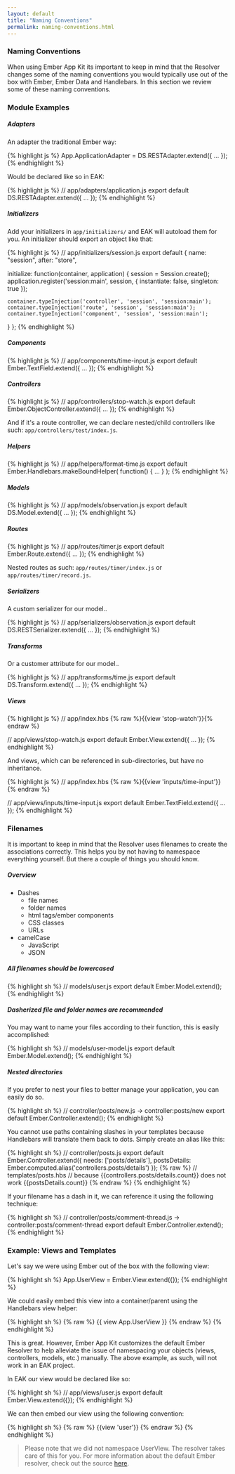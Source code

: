 ```yaml
---
layout: default
title: "Naming Conventions"
permalink: naming-conventions.html
---
```

### Naming Conventions
When using Ember App Kit its important to keep in mind that the Resolver changes some of the naming conventions you would typically use out of the box with Ember, Ember Data and Handlebars. In this section we review some of these naming conventions.

### Module Examples

##### Adapters

An adapter the traditional Ember way:

{% highlight js %}
App.ApplicationAdapter = DS.RESTAdapter.extend({ ... });
{% endhighlight %}

Would be declared like so in EAK:

{% highlight js %}
// app/adapters/application.js
export default DS.RESTAdapter.extend({ ... });
{% endhighlight %}

##### Initializers

Add your initializers in ```app/initializers/``` and EAK will autoload them for you. An initializer should export an object like that:

{% highlight js %}
// app/initializers/session.js
export default {
  name: "session",
  after: "store",
  
  initialize: function(container, application) {
    session = Session.create();
    application.register('session:main', session, {  instantiate: false, singleton: true });
    
    container.typeInjection('controller', 'session', 'session:main');
    container.typeInjection('route', 'session', 'session:main');
    container.typeInjection('component', 'session', 'session:main');
  }
};
{% endhighlight %}

##### Components

{% highlight js %}
// app/components/time-input.js
export default Ember.TextField.extend({ ... });
{% endhighlight %}

##### Controllers

{% highlight js %}
// app/controllers/stop-watch.js
export default Ember.ObjectController.extend({ ... });
{% endhighlight %}

And if it's a route controller, we can declare nested/child controllers like such: `app/controllers/test/index.js`.

##### Helpers

{% highlight js %}
// app/helpers/format-time.js
export default Ember.Handlebars.makeBoundHelper( function() { ... } );
{% endhighlight %}

##### Models

{% highlight js %}
// app/models/observation.js
export default DS.Model.extend({ ... });
{% endhighlight %}

##### Routes

{% highlight js %}
// app/routes/timer.js
export default Ember.Route.extend({ ... });
{% endhighlight %}

Nested routes as such: `app/routes/timer/index.js` or `app/routes/timer/record.js`.

##### Serializers

A custom serializer for our model..

{% highlight js %}
// app/serializers/observation.js
export default DS.RESTSerializer.extend({ ... });
{% endhighlight %}

##### Transforms

Or a customer attribute for our model..

{% highlight js %}
// app/transforms/time.js
export default DS.Transform.extend({ ... });
{% endhighlight %}

##### Views

{% highlight js %}
// app/index.hbs
{% raw %}{{view 'stop-watch'}}{% endraw %}

// app/views/stop-watch.js
export default Ember.View.extend({ ... });
{% endhighlight %}

And views, which can be referenced in sub-directories, but have no inheritance.

{% highlight js %}
// app/index.hbs
{% raw %}{{view 'inputs/time-input'}}{% endraw %}

// app/views/inputs/time-input.js
export default Ember.TextField.extend({ ... });
{% endhighlight %}

### Filenames

It is important to keep in mind that the Resolver uses filenames to create the associations correctly. This helps you by not having to namespace everything yourself. But there a couple of things you should know.

##### Overview
- Dashes
  - file names
  - folder names
  - html tags/ember components
  - CSS classes
  - URLs
- camelCase
  - JavaScript
  - JSON

##### All filenames should be lowercased

{% highlight sh %}
// models/user.js
export default Ember.Model.extend();
{% endhighlight %}

##### Dasherized file and folder names are recommended

You may want to name your files according to their function, this is easily accomplished:

{% highlight sh %}
// models/user-model.js
export default Ember.Model.extend();
{% endhighlight %}


##### Nested directories

If you prefer to nest your files to better manage your application, you can easily do so.

{% highlight sh %}
// controller/posts/new.js -> controller:posts/new
export default Ember.Controller.extend();
{% endhighlight %}

You cannot use paths containing slashes in your templates because Handlebars will translate them back to dots. Simply create an alias like this:

{% highlight sh %}
// controller/posts.js
export default Ember.Controller.extend({
    needs: ['posts/details'],
    postsDetails: Ember.computed.alias('controllers.posts/details')
});
{% raw %}
// templates/posts.hbs
// because {{controllers.posts/details.count}} does not work
{{postsDetails.count}}
{% endraw %}
{% endhighlight %}

If your filename has a dash in it, we can reference it using the following technique:

{% highlight sh %}
// controller/posts/comment-thread.js -> controller:posts/comment-thread
export default Ember.Controller.extend();
{% endhighlight %}

### Example: Views and Templates

Let's say we were using Ember out of the box with the following view:

{% highlight sh %}
App.UserView = Ember.View.extend({});
{% endhighlight %}

We could easily embed this view into a container/parent using the Handlebars view helper:

{% highlight sh %}
{% raw %}
{{ view App.UserView }}
{% endraw %}
{% endhighlight %}

This is great. However, Ember App Kit customizes the default Ember Resolver to help alleviate the issue of namespacing your objects (views, controllers, models, etc.) manually. The above example, as such, will not work in an EAK project.

In EAK our view would be declared like so:

{% highlight sh %}
// app/views/user.js
export default Ember.View.extend({});
{% endhighlight %}

We can then embed our view using the following convention:

{% highlight sh %}
{% raw %}
{{view 'user'}}
{% endraw %}
{% endhighlight %}

> Please note that we did not namespace UserView. The resolver takes care of this for you. For more information about the default Ember resolver, check out the source [here](https://github.com/emberjs/ember.js/blob/master/packages/ember-application/lib/system/resolver.js).

